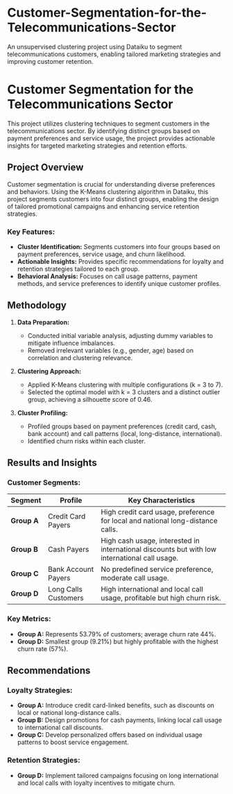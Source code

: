 # Customer-Segmentation-for-the-Telecommunications-Sector
An unsupervised clustering project using Dataiku to segment telecommunications customers, enabling tailored marketing strategies and improving customer retention.

# Customer Segmentation for the Telecommunications Sector

This project utilizes clustering techniques to segment customers in the telecommunications sector. By identifying distinct groups based on payment preferences and service usage, the project provides actionable insights for targeted marketing strategies and retention efforts.

## Project Overview

Customer segmentation is crucial for understanding diverse preferences and behaviors. Using the K-Means clustering algorithm in Dataiku, this project segments customers into four distinct groups, enabling the design of tailored promotional campaigns and enhancing service retention strategies.

### Key Features:
- **Cluster Identification:** Segments customers into four groups based on payment preferences, service usage, and churn likelihood.
- **Actionable Insights:** Provides specific recommendations for loyalty and retention strategies tailored to each group.
- **Behavioral Analysis:** Focuses on call usage patterns, payment methods, and service preferences to identify unique customer profiles.

## Methodology

1. **Data Preparation:**
   - Conducted initial variable analysis, adjusting dummy variables to mitigate influence imbalances.
   - Removed irrelevant variables (e.g., gender, age) based on correlation and clustering relevance.

2. **Clustering Approach:**
   - Applied K-Means clustering with multiple configurations (k = 3 to 7).
   - Selected the optimal model with k = 3 clusters and a distinct outlier group, achieving a silhouette score of 0.46.

3. **Cluster Profiling:**
   - Profiled groups based on payment preferences (credit card, cash, bank account) and call patterns (local, long-distance, international).
   - Identified churn risks within each cluster.

## Results and Insights

### Customer Segments:

| **Segment**  | **Profile**                                                                                  | **Key Characteristics**                                                                                           |
|--------------|----------------------------------------------------------------------------------------------|------------------------------------------------------------------------------------------------------------------|
| **Group A**  | Credit Card Payers                                                                           | High credit card usage, preference for local and national long-distance calls.                                   |
| **Group B**  | Cash Payers                                                                                  | High cash usage, interested in international discounts but with low international call usage.                    |
| **Group C**  | Bank Account Payers                                                                          | No predefined service preference, moderate call usage.                                                           |
| **Group D**  | Long Calls Customers                                                                         | High international and local call usage, profitable but high churn risk.                                         |


### Key Metrics:
- **Group A:** Represents 53.79% of customers; average churn rate 44%.
- **Group D:** Smallest group (9.21%) but highly profitable with the highest churn rate (57%).

## Recommendations

### Loyalty Strategies:
- **Group A:** Introduce credit card-linked benefits, such as discounts on local or national long-distance calls.
- **Group B:** Design promotions for cash payments, linking local call usage to international call discounts.
- **Group C:** Develop personalized offers based on individual usage patterns to boost service engagement.

### Retention Strategies:
- **Group D:** Implement tailored campaigns focusing on long international and local calls with loyalty incentives to mitigate churn.

